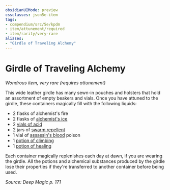 ```yaml
---
obsidianUIMode: preview
cssclasses: json5e-item
tags:
- compendium/src/5e/kpdm
- item/attunement/required
- item/rarity/very-rare
aliases: 
- "Girdle of Traveling Alchemy"
---
```

# Girdle of Traveling Alchemy
*Wondrous item, very rare (requires attunement)*  


This wide leather girdle has many sewn-in pouches and holsters that hold an assortment of empty beakers and vials. Once you have attuned to the girdle, these containers magically fill with the following liquids:

- 2 flasks of alchemist's fire  
- 2 flasks of [alchemist's ice](compendium/items/alchemists-ice-kpdm.md)  
- 2 [vials of acid](compendium/items/acid-vial.md)  
- 2 jars of [swarm repellent](compendium/items/swarm-repellent-kpdm.md)  
- 1 vial of [assassin's blood](compendium/items/assassins-blood.md) poison  
- 1 [potion of climbing](compendium/items/potion-of-climbing.md)  
- 1 [potion of healing](compendium/items/potion-of-healing.md)  

Each container magically replenishes each day at dawn, if you are wearing the girdle. All the potions and alchemical substances produced by the girdle lose their properties if they're transferred to another container before being used.

*Source: Deep Magic p. 171*